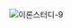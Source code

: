 ![이론스터디-9](https://user-images.githubusercontent.com/37287788/129110455-a44ab758-79ff-4a14-8648-633b9137d3d8.jpg)
